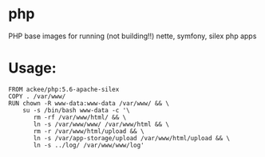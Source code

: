 # php
PHP base images for running (not building!!) nette, symfony, silex php apps

# Usage:

```
FROM ackee/php:5.6-apache-silex
COPY . /var/www/
RUN chown -R www-data:www-data /var/www/ && \
    su -s /bin/bash www-data -c '\ 
       rm -rf /var/www/html/ && \
       ln -s /var/www/www/ /var/www/html && \
       rm -r /var/www/html/upload && \
       ln -s /var/app-storage/upload /var/www/html/upload && \
       ln -s ../log/ /var/www/www/log'
```       
